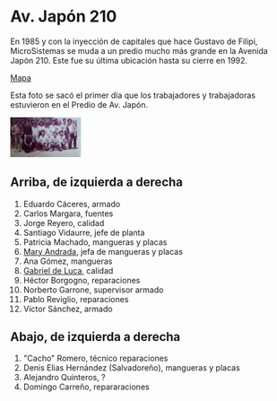Av. Japón 210
===

En 1985 y con la inyección de capitales que hace Gustavo de Filipi, MicroSistemas se muda a un predio mucho más grande en la Avenida Japón 210.
Este fue su última ubicación hasta su cierre en 1992.

[Mapa](https://goo.gl/maps/wjYLBA7oShpKZLzi8)


Esta foto se sacó el primer día que los trabajadores y trabajadoras estuvieron en el Predio de Av. Japón.

<img src="primer_dia_av_japon_foto1.jpg" width="25%">

Arriba, de izquierda a derecha
---

 1. Eduardo Cáceres, armado
 2. Carlos Margara, fuentes
 3. Jorge Reyero, calidad
 4. Santiago Vidaurre, jefe de planta
 5. Patricia Machado, mangueras y placas
 6. [Mary Andrada](../../Personas/Mary%20Andrada/), jefa de mangueras y placas
 7. Ana Gómez, mangueras
 8. [Gabriel de Luca](../../Personas/Gabriel%20de%20Luca/), calidad
 9. Héctor Borgogno, reparaciones
10. Norberto Garrone, supervisor armado
11. Pablo Reviglio, reparaciones
12. Víctor Sánchez, armado

Abajo, de izquierda a derecha
---
 1. "Cacho" Romero, técnico reparaciones
 2. Denis Elias Hernández (Salvadoreño), mangueras y placas
 3. Alejandro Quinteros, ?
 4. Domingo Carreño, repararaciones



